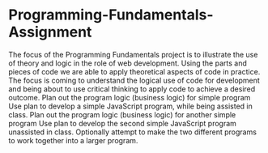 # Programming-Fundamentals-Assignment
The focus of the Programming Fundamentals project is to illustrate the use of theory and logic in the role of web development. Using the parts and pieces of code we are able to apply theoretical aspects of code in practice. The focus is coming to understand the logical use of code for development and being about to use critical thinking to apply code to achieve a desired outcome. Plan out the program logic (business logic) for simple program  Use plan to develop a simple JavaScript program, while being assisted in class.  Plan out the program logic (business logic) for another simple program  Use plan to develop the second simple JavaScript program unassisted in class.  Optionally attempt to make the two different programs to work together into a larger program.
